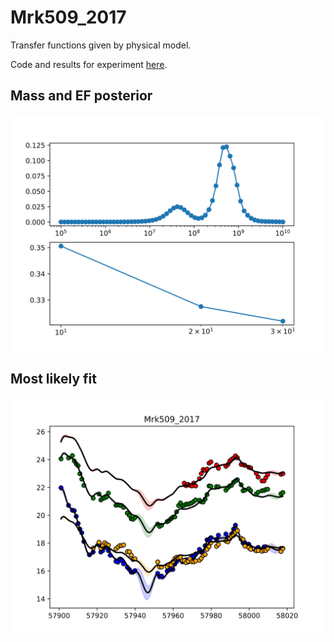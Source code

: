 # Mrk509_2017

Transfer functions given by physical model.

Code and results for experiment [here](Real/Mrk509/2017/).


## Mass and EF posterior

![Mrk509_2017_posterior_mass](Real/Mrk509/2017/posteriors.svg)


## Most likely fit

![Mrk509_2017_matern32_10_fit](Real/Mrk509/2017/bestfit.svg)
